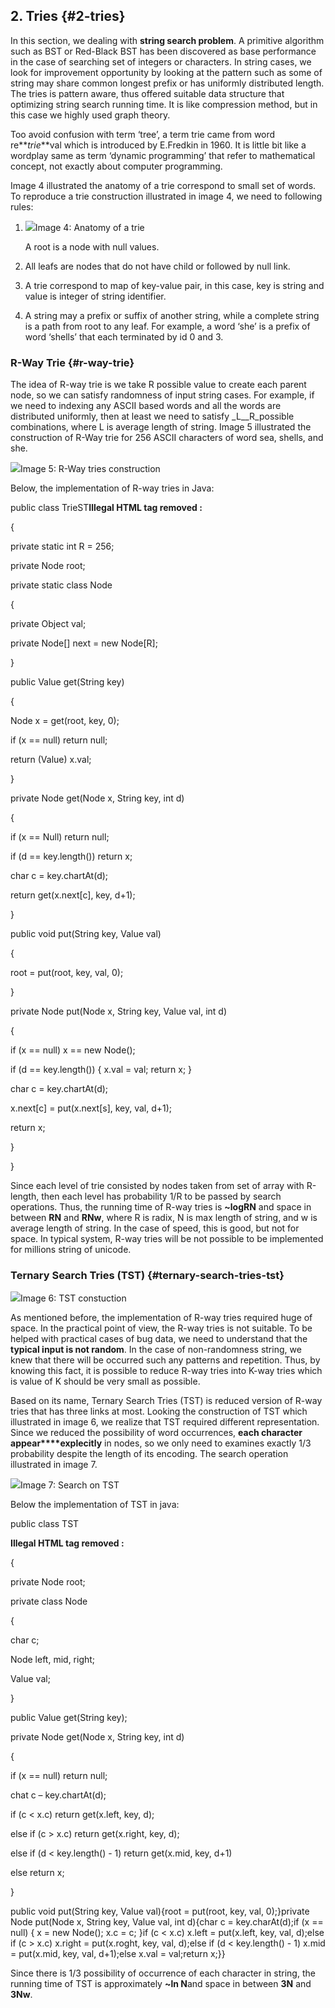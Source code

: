 ## 2\. Tries {#2-tries}

In this section, we dealing with **string search problem**. A primitive algorithm such as BST or Red-Black BST has been discovered as base performance in the case of searching set of integers or characters. In string cases, we look for improvement opportunity by looking at the pattern such as some of string may share common longest prefix or has uniformly distributed length. The tries is pattern aware, thus offered suitable data structure that optimizing string search running time. It is like compression method, but in this case we highly used graph theory.

Too avoid confusion with term ‘tree’, a term trie came from word re**_trie_**val which is introduced by E.Fredkin in 1960\. It is little bit like a wordplay same as term ‘dynamic programming’ that refer to mathematical concept, not exactly about computer programming.

Image 4 illustrated the anatomy of a trie correspond to small set of words. To reproduce a trie construction illustrated in image 4, we need to following rules:

1.  ![](../assets/image5.png)Image 4: Anatomy of a trie

    A root is a node with null values.
2.  All leafs are nodes that do not have child or followed by null link.

3.  A trie correspond to map of key-value pair, in this case, key is string and value is integer of string identifier.

4.  A string may a prefix or suffix of another string, while a complete string is a path from root to any leaf. For example, a word ‘she’ is a prefix of word ‘shells’ that each terminated by id 0 and 3.

### R-Way Trie {#r-way-trie}

The idea of R-way trie is we take R possible value to create each parent node, so we can satisfy randomness of input string cases. For example, if we need to indexing any ASCII based words and all the words are distributed uniformly, then at least we need to satisfy _L__R_possible combinations, where L is average length of string. Image 5 illustrated the construction of R-Way trie for 256 ASCII characters of word sea, shells, and she.

![](../assets/image6.png)Image 5: R-Way tries construction

Below, the implementation of R-way tries in Java:

public class TrieST**Illegal HTML tag removed :**

{

private static int R = 256;

private Node root;

private static class Node

{

private Object val;

private Node[] next = new Node[R];

}

public Value get(String key)

{

Node x = get(root, key, 0);

if (x == null) return null;

return (Value) x.val;

}

private Node get(Node x, String key, int d)

{

if (x == Null) return null;

if (d == key.length()) return x;

char c = key.chartAt(d);

return get(x.next[c], key, d+1);

}

public void put(String key, Value val)

{

root = put(root, key, val, 0);

}

private Node put(Node x, String key, Value val, int d)

{

if (x == null) x == new Node();

if (d == key.length()) { x.val = val; return x; }

char c = key.chartAt(d);

x.next[c] = put(x.next[s], key, val, d+1);

return x;

}

}

Since each level of trie consisted by nodes taken from set of array with R-length, then each level has probability 1/R to be passed by search operations. Thus, the running time of R-way tries is **~log****R****N** and space in between **RN** and **RNw**, where R is radix, N is max length of string, and w is average length of string. In the case of speed, this is good, but not for space. In typical system, R-way tries will be not possible to be implemented for millions string of unicode.

### Ternary Search Tries (TST) {#ternary-search-tries-tst}

![](../assets/image7.png)Image 6: TST constuction

As mentioned before, the implementation of R-way tries required huge of space. In the practical point of view, the R-way tries is not suitable. To be helped with practical cases of bug data, we need to understand that the **typical input is not random**. In the case of non-randomness string, we knew that there will be occurred such any patterns and repetition. Thus, by knowing this fact, it is possible to reduce R-way tries into K-way tries which is value of K should be very small as possible.

Based on its name, Ternary Search Tries (TST) is reduced version of R-way tries that has three links at most. Looking the construction of TST which illustrated in image 6, we realize that TST required different representation. Since we reduced the possibility of word occurrences, **each character appear****explecitly** in nodes, so we only need to examines exactly 1/3 probability despite the length of its encoding. The search operation illustrated in image 7.

![](../assets/image8.png)Image 7: Search on TST

Below the implementation of TST in java:

public class TST

**Illegal HTML tag removed :**

{

private Node root;

private class Node

{

char c;

Node left, mid, right;

Value val;

}

public Value get(String key);

private Node get(Node x, String key, int d)

{

if (x == null) return null;

chat c – key.chartAt(d);

if (c &lt; x.c) return get(x.left, key, d);

else if (c &gt; x.c) return get(x.right, key, d);

else if (d &lt; key.length() - 1) return get(x.mid, key, d+1)

else return x;

}

public void put(String key, Value val){root = put(root, key, val, 0);}private Node put(Node x, String key, Value val, int d){char c = key.charAt(d);if (x == null) { x = new Node(); x.c = c; }if (c &lt; x.c) x.left = put(x.left, key, val, d);else if (c &gt; x.c) x.right = put(x.roght, key, val, d);else if (d &lt; key.length() - 1) x.mid = put(x.mid, key, val, d+1);else x.val = val;return x;}}

Since there is 1/3 possibility of occurrence of each character in string, the running time of TST is approximately **~ln N**and space in between **3N** and **3Nw**.